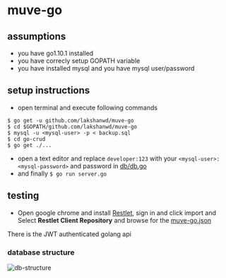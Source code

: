 # muve-go

## assumptions
* you have go1.10.1 installed
* you have correcly setup GOPATH variable
* you have installed mysql and you have mysql user/password

## setup instructions
* open terminal and execute following commands
````
$ go get -u github.com/lakshanwd/muve-go
$ cd $GOPATH/github.com/lakshanwd/muve-go
$ mysql -u <mysql-user> -p < backup.sql
$ cd go-crud
$ go get ./...
````
* open a text editor and replace `developer:123` with your `<mysql-user>:<mysql-password>` and password in [db/db.go](https://github.com/lakshanwd/muve-go/blob/master/go-crud/db/db.go)
* and finally `$ go run server.go`

## testing
* Open google chrome and install [Restlet](https://chrome.google.com/webstore/detail/restlet-client-rest-api-t/aejoelaoggembcahagimdiliamlcdmfm), 
sign in and click import and Select **Restlet Client Repository** and browse for the [muve-go.json](https://github.com/lakshanwd/muve-go/blob/master/muve-go.json)

There is the JWT authenticated golang api

### database structure
![db-structure](../master/db-structure.png)
